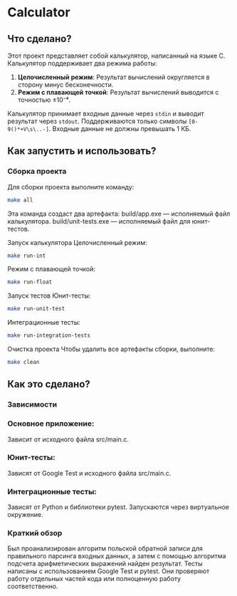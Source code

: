 # Calculator

## Что сделано?
Этот проект представляет собой калькулятор, написанный на языке C. Калькулятор поддерживает два режима работы:
1. **Целочисленный режим**: Результат вычислений округляется в сторону минус бесконечности.
2. **Режим с плавающей точкой**: Результат вычислений выводится с точностью ±10⁻⁴.

Калькулятор принимает входные данные через `stdin` и выводит результат через `stdout`. Поддерживаются только символы `[0-9()*+V\s\..-]`. Входные данные не должны превышать 1 КБ.

## Как запустить и использовать?
### Сборка проекта
Для сборки проекта выполните команду:
```bash
make all
```
Эта команда создаст два артефакта:
build/app.exe — исполняемый файл калькулятора.
build/unit-tests.exe — исполняемый файл для юнит-тестов.

Запуск калькулятора
Целочисленный режим:
```bash
make run-int
```
Режим с плавающей точкой:
```bash
make run-float
```
Запуск тестов
Юнит-тесты:
```bash
make run-unit-test
```
Интеграционные тесты:
```bash
make run-integration-tests
```
Очистка проекта
Чтобы удалить все артефакты сборки, выполните:
```bash
make clean
```
## Как это сделано?
### Зависимости
### Основное приложение:
Зависит от исходного файла src/main.c.
### Юнит-тесты:
Зависят от Google Test и исходного файла src/main.c.
### Интеграционные тесты:
Зависят от Python и библиотеки pytest.
Запускаются через виртуальное окружение.
### Краткий обзор
Был проанализирован алгоритм польской обратной записи для правильного парсинга входных данных, а затем с помощью алгоритма подсчета арифметических выражений найден результат.
Тесты написаны с использованием Google Test и pytest. Они проверяют работу отдельных частей кода или полноценную работу соответственно.
